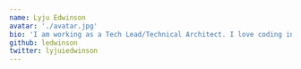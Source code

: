 ```yaml
---
name: Lyju Edwinson
avatar: './avatar.jpg'
bio: 'I am working as a Tech Lead/Technical Architect. I love coding in different languages  and excited to teach my experience throughout the years in different languages.'
github: ledwinson
twitter: lyjuiedwinson
---
```


